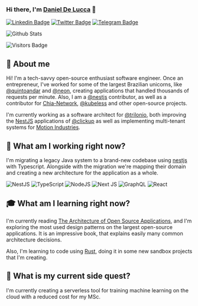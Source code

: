 ### Hi there, I'm [Daniel De Lucca][profile-twitter] 👋
[![Linkedin Badge][badge-linkedin]][profile-linkedin]
[![Twitter Badge][badge-twitter]][profile-twitter]
[![Telegram Badge][badge-telegram]][profile-telegram]

![Github Stats][github-stats]

![Visitors Badge][badge-visitors]

## 🖖 About me
Hi! I'm a tech-savvy open-source enthusiast software engineer. Once an entrepreneur, I've worked for some of the largest Brazilian unicorns, like [@quintoandar](quintoandar-github) and [@neon](neon-github), creating applications that handled thousands of requests per minute. Also, I am a [@nestjs](nestjs-github) contributor, as well as a contributor for [Chia-Network](chia-github), [@kubeless](kubeless-github) and other open-source projects.

I'm currently working as a software architect for [@trilonio](trilon-github), both improving the [NestJS](nest-js) applications of [@clickup](clickup-website) as well as implementing multi-tenant systems for [Motion Industries](motion-website).

## 👔 What am I working right now?

I'm migrating a legacy Java system to a brand-new codebase using [nestjs](nestjs-github) with Typescript. Alongside with the migration we're mapping their domain and creating a new architecture for the application as a whole.

<span display="inline">
  <img alt="NestJS" src="https://img.shields.io/badge/nestjs%20-%23E0234E.svg?&style=for-the-badge&logo=nestjs&logoColor=white" />
  <img alt="TypeScript" src="https://img.shields.io/badge/typescript%20-%23007ACC.svg?&style=for-the-badge&logo=typescript&logoColor=white"/>
  <img alt="NodeJS" src="https://img.shields.io/badge/node.js%20-%2343853D.svg?&style=for-the-badge&logo=node.js&logoColor=white"/>
  <img alt="Next JS" src="https://img.shields.io/badge/next%20js%20-%23000000.svg?&style=for-the-badge&logo=next.js&logoColor=white"/>
  <img alt="GraphQL" src="https://img.shields.io/badge/-GraphQL-E10098?style=for-the-badge&logo=graphql"/>
  <img alt="React" src="https://img.shields.io/badge/react%20-%2320232a.svg?&style=for-the-badge&logo=react&logoColor=%2361DAFB"/>
</span>

[comment]: <> (Badges Library: https://github.com/Ileriayo/markdown-badges#programming-languages)

## 🎓 What am I learning right now?

I'm currently reading [The Architecture of Open Source Applications](book), and I'm exploring the most used design patterns on the largest open-source applications. It is an impressive book, that explains easily many common architecture decisions.

Also, I'm learning to code using [Rust](rust-lang), doing it in some new sandbox projects that I'm creating.

## 🧙‍ What is my current side quest?

I'm currently creating a serverless tool for training machine learning on the cloud with a reduced cost for my MSc.

[comment]: <> (Link references)
[comment]: <> (----------------------------------------------------------------------------------------)
[profile-twitter]: https://twitter.com/dndelucca "Daniel De Lucca Twitter Profile"
[profile-linkedin]: https://linkedin.com/in/danieldelucca "Daniel De Lucca LinkedIn Profile"
[profile-telegram]: https://t.me/odelucca "Daniel De Lucca Telegram Profile"
[badge-linkedin]: https://img.shields.io/badge/linkedin%20-%230077B5.svg?&style=for-the-badge&logo=linkedin&logoColor=white "Badge for LinkedIn"
[badge-twitter]: https://img.shields.io/badge/twitter%20-%230077B5.svg?&style=for-the-badge&logo=twitter&logoColor=white "Badge for Twitter"
[badge-telegram]: https://img.shields.io/badge/telegram%20-%230077B5.svg?&style=for-the-badge&logo=telegram&logoColor=white "Badge for Telegram"
[badge-visitors]: https://visitor-badge.glitch.me/badge?page_id=delucca.delucca "Badge with visitors count of this page"
[github-stats]: https://github-readme-stats.vercel.app/api?username=delucca&theme=dark&show_icons=true "Github status addon"
[quintoandar-github]: https://github.com/quintoandar "QuintoAndar Github page"
[neon-github]: https://github.com/neon "Neon Github page"
[kubeless-github]: https://github.com/vmware-archive/kubeless "Kubeless Github page"
[bud-website]: https://getbud.co "Bud website"
[book]: https://www.aosabook.org/en/index.html9 "The Architecture of Open Source Applications book URL"
[rust-lang]: https://www.rust-lang.org/ "Rust Programming Language"
[nestjs-github]: https://github.com/nestjs/
[chia-github]: https://github.com/Chia-Network
[trilon-github]: https://github.com/trilonio
[nestjs-github]: https://github.com/nestjs/nest
[clickup-website]: https://clickup.com
[motion-website]: https://www.motionindustries.com
